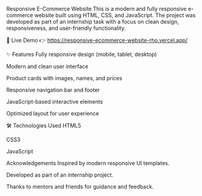  Responsive E-Commerce Website
This is a modern and fully responsive e-commerce website built using HTML, CSS, and JavaScript. The project was developed as part of an internship task with a focus on clean design, responsiveness, and user-friendly functionality.

🔗 Live Demo
👉 https://responsive-ecommerce-website-rho.vercel.app/

✨ Features
Fully responsive design (mobile, tablet, desktop)

Modern and clean user interface

Product cards with images, names, and prices

Responsive navigation bar and footer

JavaScript-based interactive elements

Optimized layout for user experience

🛠️ Technologies Used
HTML5

CSS3

JavaScript

Acknowledgements
Inspired by modern responsive UI templates.

Developed as part of an internship project.

Thanks to mentors and friends for guidance and feedback.
